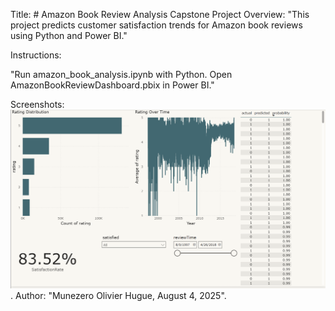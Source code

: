 Title: # Amazon Book Review Analysis Capstone Project
Overview: "This project predicts customer satisfaction trends for Amazon book reviews using Python and Power BI."

Instructions: 

"Run amazon_book_analysis.ipynb with Python. 
Open AmazonBookReviewDashboard.pbix in Power BI."

Screenshots: ![Dashboard](images/dashboard.png).
Author: "Munezero Olivier Hugue, August 4, 2025".